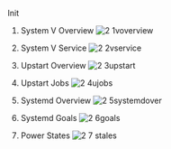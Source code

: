 Init
1. System V Overview
![2 1voverview](https://github.com/user-attachments/assets/58c30834-4e2f-4649-81be-a25ffe2da9c9)

2. System V Service
![2 2vservice](https://github.com/user-attachments/assets/c6037e9c-cca9-47cf-be52-9183246796c8)

3. Upstart Overview
![2 3upstart](https://github.com/user-attachments/assets/869c549a-cdfb-4f58-ac06-4e440c83d66f)

4. Upstart Jobs
![2 4ujobs](https://github.com/user-attachments/assets/48127ef2-479e-44d5-aa63-8631ed3b97f5)

5. Systemd Overview
![2 5systemdover](https://github.com/user-attachments/assets/68d8ad55-fa1e-4343-87f9-435f12c50261)

6. Systemd Goals
![2 6goals](https://github.com/user-attachments/assets/389513a9-1db0-4fc1-b549-41d85cfc978e)

7. Power States
![2 7 stales](https://github.com/user-attachments/assets/bc13000d-c95e-4c60-8fcd-f46680ce3287)
